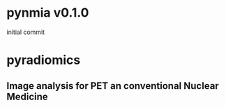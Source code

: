 # pynmia v0.1.0
initial commit
# pyradiomics 

## Image analysis for PET an conventional Nuclear Medicine

